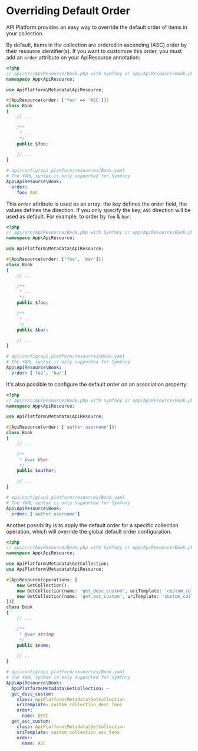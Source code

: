 # Overriding Default Order

API Platform provides an easy way to override the default order of items in your collection.

By default, items in the collection are ordered in ascending (ASC) order by their resource identifier(s). If you want to
customize this order, you must add an `order` attribute on your ApiResource annotation:

<code-selector>

```php
<?php
// api/src/ApiResource/Book.php with Symfony or app/ApiResource/Book.php with Laravel
namespace App\ApiResource;

use ApiPlatform\Metadata\ApiResource;

#[ApiResource(order: ['foo' => 'ASC'])]
class Book
{
    // ...

    /**
     * ...
     */
    public $foo;

    // ...
}
```

```yaml
# api/config/api_platform/resources/Book.yaml
# The YAML syntax is only supported for Symfony
App\ApiResource\Book:
  order:
    foo: ASC
```

</code-selector>

This `order` attribute is used as an array: the key defines the order field, the values defines the direction.
If you only specify the key, `ASC` direction will be used as default. For example, to order by `foo` & `bar`:

<code-selector>

```php
<?php
// api/src/ApiResource/Book.php with Symfony or app/ApiResource/Book.php with Laravel
namespace App\ApiResource;

use ApiPlatform\Metadata\ApiResource;

#[ApiResource(order: ['foo', 'bar'])]
class Book
{
    // ...

    /**
     * ...
     */
    public $foo;

    /**
     * ...
     */
    public $bar;

    // ...
}
```

```yaml
# api/config/api_platform/resources/Book.yaml
# The YAML syntax is only supported for Symfony
App\ApiResource\Book:
  order: ['foo', 'bar']
```

</code-selector>

It's also possible to configure the default order on an association property:

<code-selector>

```php
<?php
// api/src/ApiResource/Book.php with Symfony or app/ApiResource/Book.php with Laravel
namespace App\ApiResource;

use ApiPlatform\Metadata\ApiResource;

#[ApiResource(order: ['author.username'])]
class Book
{
    // ...

    /**
     * @var User
     */
    public $author;

    // ...
}
```

```yaml
# api/config/api_platform/resources/Book.yaml
# The YAML syntax is only supported for Symfony
App\ApiResource\Book:
  order: ['author.username']
```

</code-selector>

Another possibility is to apply the default order for a specific collection operation, which will override the global default order configuration.

<code-selector>

```php
<?php
// api/src/ApiResource/Book.php with Symfony or app/ApiResource/Book.php with Laravel
namespace App\ApiResource;

use ApiPlatform\Metadata\GetCollection;
use ApiPlatform\Metadata\ApiResource;

#[ApiResource(operations: [
    new GetCollection(),
    new GetCollection(name: 'get_desc_custom', uriTemplate: 'custom_collection_desc_foos', order: ['name' => 'DESC'])],
    new GetCollection(name: 'get_asc_custom', uriTemplate: 'custom_collection_asc_foos', order: ['name' => 'ASC'])]
])]
class Book
{
    // ...

    /**
     * @var string
     */
    public $name;

    // ...
}
```

```yaml
# api/config/api_platform/resources/Book.yaml
# The YAML syntax is only supported for Symfony
App\ApiResource\Book:
  ApiPlatform\Metadata\GetCollection: ~
  get_desc_custom:
    class: ApiPlatform\Metadata\GetCollection
    uriTemplate: custom_collection_desc_foos
    order:
      name: DESC
  get_asc_custom:
    class: ApiPlatform\Metadata\GetCollection
    uriTemplate: custom_collection_asc_foos
    order:
      name: ASC
```

</code-selector>

